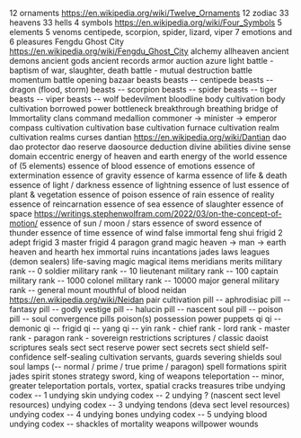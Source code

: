 12 ornaments https://en.wikipedia.org/wiki/Twelve_Ornaments
12 zodiac
33 heavens
33 hells
4 symbols https://en.wikipedia.org/wiki/Four_Symbols
5 elements
5 venoms centipede, scorpion, spider, lizard, viper
7 emotions and 6 pleasures
Fengdu Ghost City https://en.wikipedia.org/wiki/Fengdu_Ghost_City
alchemy
allheaven
ancient demons
ancient gods
ancient records
armor
auction
azure light
battle - baptism of war, slaughter, death
battle - mutual destruction
battle momentum
battle opening
bazaar
beasts
beasts -- centipede
beasts -- dragon (flood, storm)
beasts -- scorpion
beasts -- spider
beasts -- tiger
beasts -- viper
beasts -- wolf
bedevilment
bloodline
body cultivation
body cultivation
borrowed power
bottleneck
breakthrough
breathing
bridge of Immortality
clans
command medallion
commoner -> minister -> emperor
compass
cultivation
cultivation base
cultivation furnace
cultivation realm
cultivation realms
curses
dantian https://en.wikipedia.org/wiki/Dantian
dao
dao protector
dao reserve
daosource
deduction
divine abilities
divine sense
domain
eccentric
energy of heaven and earth
energy of the world
essence of (5 elements)
essence of blood
essence of emotions
essence of extermination
essence of gravity
essence of karma
essence of life & death
essence of light / darkness
essence of lightning
essence of lust
essence of plant & vegetation
essence of poison
essence of rain
essence of reality
essence of reincarnation
essence of sea
essence of slaughter
essence of space https://writings.stephenwolfram.com/2022/03/on-the-concept-of-motion/
essence of sun / moon / stars
essence of sword
essence of thunder
essence of time
essence of wind
false immortal
feng shui
frigid 2 adept
frigid 3 master
frigid 4 paragon
grand magic
heaven -> man -> earth
heaven and hearth
hex
immortal ruins
incantations
jades
laws
leagues (demon sealers)
life-saving magic
magical items
meridians
merits
military rank --     0 soldier
military rank --    10 lieutenant
military rank --   100 captain
military rank --  1000 colonel
military rank -- 10000 major general
military rank -- general
mount
mouthful of blood
neidan https://en.wikipedia.org/wiki/Neidan
pair cultivation
pill -- aphrodisiac
pill -- fantasy
pill -- godly vestige
pill -- halucin
pill -- nascent soul
pill -- poison
pill -- soul convergence
pills
poison(s)
possession
power
puppets
qi
qi -- demonic
qi -- frigid
qi -- yang
qi -- yin
rank - chief
rank - lord
rank - master
rank - paragon
rank - sovereign
restrictions
scriptures / classic daoist scriptures
seals
sect
sect reserve power
sect secrets
sect shield
self-confidence
self-sealing cultivation
servants, guards
severing
shields
soul
soul lamps (-- normal / prime / true prime / paragon)
spell formations
spirit jades
spirit stones
strategy
sword, king of weapons
teleportation -- minor, greater
teleportation portals, vortex, spatial cracks
treasures
tribe
undying codex -- 1 undying skin
undying codex -- 2 undying ? (nascent sect level resources)
undying codex -- 3 undying tendons (deva sect level resources)
undying codex -- 4 undying bones
undying codex -- 5 undying blood
undying codex -- shackles of mortality
weapons
willpower
wounds
